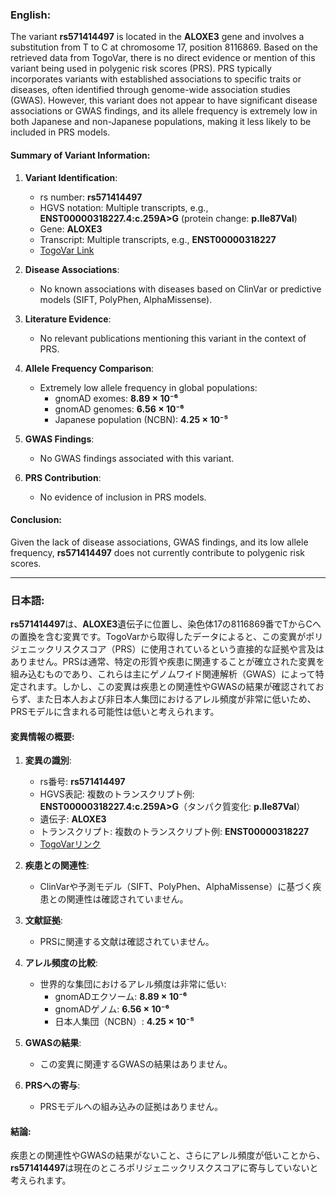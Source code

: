 ### English:
The variant **rs571414497** is located in the **ALOXE3** gene and involves a substitution from T to C at chromosome 17, position 8116869. Based on the retrieved data from TogoVar, there is no direct evidence or mention of this variant being used in polygenic risk scores (PRS). PRS typically incorporates variants with established associations to specific traits or diseases, often identified through genome-wide association studies (GWAS). However, this variant does not appear to have significant disease associations or GWAS findings, and its allele frequency is extremely low in both Japanese and non-Japanese populations, making it less likely to be included in PRS models.

#### Summary of Variant Information:
1. **Variant Identification**:
   - rs number: **rs571414497**
   - HGVS notation: Multiple transcripts, e.g., **ENST00000318227.4:c.259A>G** (protein change: **p.Ile87Val**)
   - Gene: **ALOXE3**
   - Transcript: Multiple transcripts, e.g., **ENST00000318227**
   - [TogoVar Link](https://togovar.org/variant/tgv397740557)

2. **Disease Associations**:
   - No known associations with diseases based on ClinVar or predictive models (SIFT, PolyPhen, AlphaMissense).

3. **Literature Evidence**:
   - No relevant publications mentioning this variant in the context of PRS.

4. **Allele Frequency Comparison**:
   - Extremely low allele frequency in global populations:
     - gnomAD exomes: **8.89 × 10⁻⁶**
     - gnomAD genomes: **6.56 × 10⁻⁶**
     - Japanese population (NCBN): **4.25 × 10⁻⁵**

5. **GWAS Findings**:
   - No GWAS findings associated with this variant.

6. **PRS Contribution**:
   - No evidence of inclusion in PRS models.

#### Conclusion:
Given the lack of disease associations, GWAS findings, and its low allele frequency, **rs571414497** does not currently contribute to polygenic risk scores.

---

### 日本語:
**rs571414497**は、**ALOXE3**遺伝子に位置し、染色体17の8116869番でTからCへの置換を含む変異です。TogoVarから取得したデータによると、この変異がポリジェニックリスクスコア（PRS）に使用されているという直接的な証拠や言及はありません。PRSは通常、特定の形質や疾患に関連することが確立された変異を組み込むものであり、これらは主にゲノムワイド関連解析（GWAS）によって特定されます。しかし、この変異は疾患との関連性やGWASの結果が確認されておらず、また日本人および非日本人集団におけるアレル頻度が非常に低いため、PRSモデルに含まれる可能性は低いと考えられます。

#### 変異情報の概要:
1. **変異の識別**:
   - rs番号: **rs571414497**
   - HGVS表記: 複数のトランスクリプト例: **ENST00000318227.4:c.259A>G**（タンパク質変化: **p.Ile87Val**）
   - 遺伝子: **ALOXE3**
   - トランスクリプト: 複数のトランスクリプト例: **ENST00000318227**
   - [TogoVarリンク](https://togovar.org/variant/tgv397740557)

2. **疾患との関連性**:
   - ClinVarや予測モデル（SIFT、PolyPhen、AlphaMissense）に基づく疾患との関連性は確認されていません。

3. **文献証拠**:
   - PRSに関連する文献は確認されていません。

4. **アレル頻度の比較**:
   - 世界的な集団におけるアレル頻度は非常に低い:
     - gnomADエクソーム: **8.89 × 10⁻⁶**
     - gnomADゲノム: **6.56 × 10⁻⁶**
     - 日本人集団（NCBN）: **4.25 × 10⁻⁵**

5. **GWASの結果**:
   - この変異に関連するGWASの結果はありません。

6. **PRSへの寄与**:
   - PRSモデルへの組み込みの証拠はありません。

#### 結論:
疾患との関連性やGWASの結果がないこと、さらにアレル頻度が低いことから、**rs571414497**は現在のところポリジェニックリスクスコアに寄与していないと考えられます。